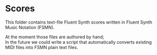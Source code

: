 # Scores

This folder contains text-file Fluent Synth scores written in Fluent Synth Music Notation (FSMN).

At the moment those files are authored by hand;  
In the future we could write a script that automatically converts existing MIDI files into FSMN plain text files.